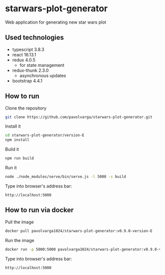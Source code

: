 # starwars-plot-generator
Web application for generating new star wars plot

## Used technologies
  * typescript 3.8.3
  * react 16.13.1
  * redux 4.0.5
    * for state management
  * redux-thunk 2.3.0
    * asynchronous updates
  * bootstrap 4.4.1

## How to run
Clone the repository
```sh
git clone https://github.com/pavolvarga/starwars-plot-generator.git
```
Install it
```sh
cd starwars-plot-generator/version-E
npm install
```
Build it
```sh
npm run build
```
Run it
```sh
node ./node_modules/serve/bin/serve.js -l 5000 -s build
```
Type into browser's address bar:
```
http://localhost:5000
```

## How to run via docker
Pull the image
```sh
docker pull pavolvarga1024/starwars-plot-generator:v0.9.0-version-E
```

Run the image
```sh
docker run -p 5000:5000 pavolvarga1024/starwars-plot-generator:v0.9.0-version-E
```

Type into browser's address bar:
```
http://localhost:5000
```
